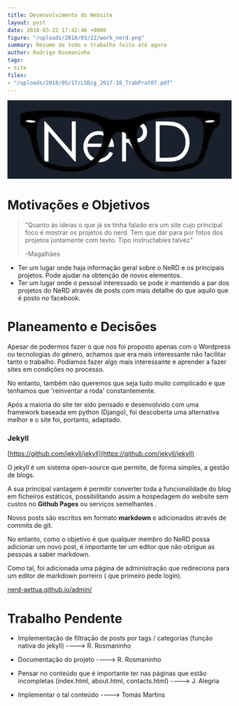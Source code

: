 ```yaml
---
title: Desenvolvimento do Website
layout: post
date: 2018-03-22 17:42:46 +0000
figure: "/uploads/2018/03/22/work_nerd.png"
summary: Resumo de todo o trabalho feito até agora
author: Rodrigo Rosmaninho
tags:
- site
files:
- "/uploads/2018/05/17/LSDig_2017-18_TrabPrat07.pdf"
---
```

![](/uploads/2018/03/22/nerd_s.png)

# Motivações e Objetivos

> "Quanto às ideias o que já se tinha falado era um site cujo principal foco é mostrar os projetos do nerd. Tem que dar para por fotos dos projetos juntamente com texto. Tipo instructables talvez"
>
> -Magalhães

* Ter um lugar onde haja informação geral sobre o NeRD e os principais projetos. Pode ajudar na obtenção de novos elementos.
* Ter um lugar onde o pessoal interessado se pode ir mantendo a par dos projetos do NeRD através de posts com mais detalhe do que aquilo que é posto no facebook.

# **Planeamento e Decisões**

Apesar de podermos fazer o que nos foi proposto apenas com o Wordpress ou tecnologias do género, achamos que era mais interessante não facilitar tanto o trabalho. Podíamos fazer algo mais interessante e aprender a fazer sites em condições no processo.

No entanto, também não queremos que seja tudo muito complicado e que tenhamos que 'reinventar a roda' constantemente.

Após a maioria do site ter sido pensado e desenvolvido com uma framework baseada em python (Django), foi descoberta uma alternativa melhor e o site foi, portanto, adaptado.

### Jekyll

[https://github.com/jekyll/jekyll](https://github.com/jekyll/jekyll)

O jekyll é um sistema open-source que permite, de forma simples, a gestão de blogs.

A sua principal vantagem é permitir converter toda a funcionalidade do blog em ficheiros estáticos, possibilitando assim a hospedagem do website sem custos no **Github Pages** ou serviços semelhantes .

Novos posts são escritos em formato **markdown** e adicionados através de commits de git.

No entanto, como o objetivo é que qualquer membro do NeRD possa adicionar um novo post, é importante ter um editor que não obrigue as pessoas a saber markdown.

Como tal, foi adicionada uma página de administração que redireciona para um editor de markdown porreiro ( que primeiro pede login).

[nerd-aettua.github.io/admin/](https://nerd-aettua.github.io/admin/)

# Trabalho Pendente

* Implementação de filtração de posts por tags / categorias (função nativa do jekyll) ----> R. Rosmaninho
* Documentação do projeto ----> R. Rosmaninho


* Pensar no conteúdo que é importante ter nas páginas que estão incompletas (index.html, about.html, contacts.html) ----> J. Alegria
* Implementar  o tal conteúdo ----> Tomás Martins
